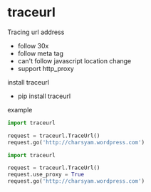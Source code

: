traceurl
========

Tracing url address
 * follow 30x 
 * follow meta tag
 * can't follow javascript location change
 * support http_proxy

install traceurl
 * pip install traceurl

example
```python
import traceurl

request = traceurl.TraceUrl()
request.go('http://charsyam.wordpress.com')
```

```python
import traceurl

request = traceurl.TraceUrl()
request.use_proxy = True
request.go('http://charsyam.wordpress.com')
```
